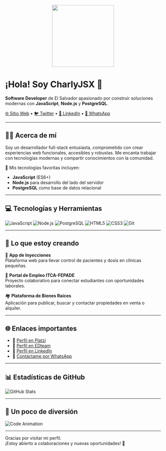 <p align="center">
    <img width="200" src="https://avatars.githubusercontent.com/u/77645310?v=4">
</p>

# ¡Hola! Soy CharlyJSX 👋
**Software Developer** de El Salvador apasionado por construir soluciones modernas con **JavaScript**, **Node.js** y **PostgreSQL**.

[🌐 Sitio Web](https://charlyjsx.github.io/carlosmancia/) • [🐦 Twitter](https://twitter.com/CharlyCodeJSX) • [💼 LinkedIn](https://www.linkedin.com/in/carlos-david-violante-manc%C3%ADa-495932227/) • [📲 WhatsApp](https://wa.me/50370487059)

---

## 🙋‍♂️ Acerca de mí

Soy un desarrollador full-stack entusiasta, comprometido con crear experiencias web funcionales, accesibles y robustas. Me encanta trabajar con tecnologías modernas y compartir conocimientos con la comunidad.

🔧 Mis tecnologías favoritas incluyen:
- **JavaScript** (ES6+)
- **Node.js** para desarrollo del lado del servidor
- **PostgreSQL** como base de datos relacional

---

## 💻 Tecnologías y Herramientas

![JavaScript](https://img.shields.io/badge/-JavaScript-F7DF1E?style=for-the-badge&logo=javascript)
![Node.js](https://img.shields.io/badge/-Node.js-339933?style=for-the-badge&logo=nodedotjs)
![PostgreSQL](https://img.shields.io/badge/-PostgreSQL-336791?style=for-the-badge&logo=postgresql)
![HTML5](https://img.shields.io/badge/-HTML5-E34F26?style=for-the-badge&logo=html5)
![CSS3](https://img.shields.io/badge/-CSS3-1572B6?style=for-the-badge&logo=css3)
![Git](https://img.shields.io/badge/-Git-F05032?style=for-the-badge&logo=git)

---

## 🚀 Lo que estoy creando

🔬 **App de Inyecciones**  
Plataforma web para llevar control de pacientes y dosis en clínicas pequeñas.

💼 **Portal de Empleo ITCA-FEPADE**  
Proyecto colaborativo para conectar estudiantes con oportunidades laborales.

🏘️ **Plataforma de Bienes Raíces**  
Aplicación para publicar, buscar y contactar propiedades en venta o alquiler.

---

## 🌐 Enlaces importantes

- 🧠 [Perfil en Platzi](https://platzi.com/p/carlosdavidmancia/)
- 📘 [Perfil en EDteam](https://app.ed.team/u/charlymancia)
- 💼 [Perfil en LinkedIn](https://www.linkedin.com/in/carlos-david-violante-manc%C3%ADa-495932227/)
- 📲 [Contáctame por WhatsApp](https://wa.me/50370487059)

---

## 📊 Estadísticas de GitHub

![GitHub Stats](https://github-readme-stats.vercel.app/api?username=CharlyJSX&show_icons=true&theme=tokyonight)

---

## 🎥 Un poco de diversión

![Code Animation](https://media.giphy.com/media/fAnEC88LccN7a/giphy.gif)

---

Gracias por visitar mi perfil.  
¡Estoy abierto a colaboraciones y nuevas oportunidades! 🚀

